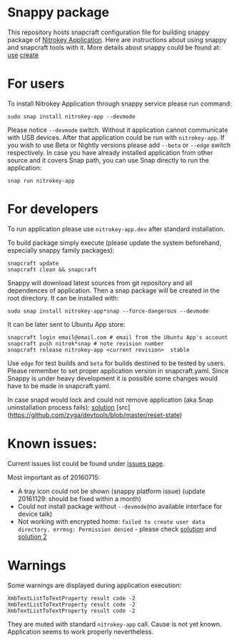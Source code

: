 Snappy package
==========
This repository hosts snapcraft configuration file for building snappy package of [Nitrokey Application](https://www.nitrokey.com/).
Here are instructions about using snappy and snapcraft tools with it.
More details about snappy could be found at: [use](http://snapcraft.io/) [create](http://snapcraft.io/create/)

For users
=====
To install Nitrokey Application through snappy service please run command:
```
sudo snap install nitrokey-app --devmode
```
Please notice `--devmode` switch. Without it application cannot communicate with USB devices.
After that application could be run with `nitrokey-app`.
If you wish to use Beta or Nightly versions please add `--beta` or `--edge` switch respectively.
In case you have already installed application from other source and it covers Snap path, you can use Snap directly to run the application:
```
snap run nitrokey-app 
```

For developers
========

To run application please use `nitrokey-app.dev` after standard installation.

To build package simply execute (please update the system beforehand, especially snappy family packages):

```
snapcraft update
snapcraft clean && snapcraft
```
Snappy will download latest sources from git repository and all dependences of application.
Then a snap package will be created in the root directory. It can be installed with:

```
sudo snap install nitrokey-app*snap --force-dangerous --devmode
```

It can be later sent to Ubuntu App store:
```
snapcraft login email@email.com # email from the Ubuntu App's account
snapcraft push nitrok*snap # note revision number
snapcraft release nitrokey-app <current revision>  stable
```
Use `edge` for test builds and `beta` for builds destined to be tested by users.
Please remember to set proper application version in snapcraft.yaml. Since Snappy is under heavy development it is possible some changes would have to be made in snapcraft.yaml.

In case snapd would lock and could not remove application (aka Snap uninstallation process fails):
[solution](http://askubuntu.com/questions/765778/snap-uninstallation-process-fails)
[src] (https://github.com/zyga/devtools/blob/master/reset-state)

Known issues:
=====

Current issues list could be found under [issues page](https://github.com/Nitrokey/nitrokey-app.snappy/issues).

Most important as of 20160715:
- A tray icon could not be shown (snappy platform issue) (update 20161129: should be fixed within a month)
- Could not install package without `--devmode`(no available interface for device talk)
- Not working with encrypted home: `failed to create user data directory. errmsg: Permission denied` -
    please check [solution](https://bugs.launchpad.net/ubuntu/+source/snapd/+bug/1592696/comments/8)
    and [solution 2](https://bugs.launchpad.net/ubuntu/+source/snapd/+bug/1592696/comments/7)

Warnings
=========
Some warnings are displayed during application execution:
```
XmbTextListToTextProperty result code -2
XmbTextListToTextProperty result code -2
XmbTextListToTextProperty result code -2
```
They are muted with standard `nitrokey-app` call. Cause is not yet known. Application seems to work properly nevertheless.

